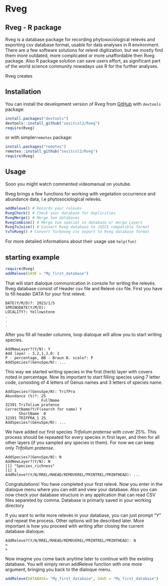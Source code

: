 
# Rveg

<!-- badges: start -->
<!-- badges: end -->

## Rveg - R package

Rveg is a database package for recording phytosociological relevés and
exporting csv database format, usable for data analyses in R
environment. There are a few software solutions for relevé digitization,
but we mostly find them more outdated, more complicated or more
unaffordable then Rveg package. Also R package solution can save users
effort, as significant part of the world science community nowadays use
R for the further analyses.

Rveg creates

## Installation

You can install the development version of Rveg from
[GitHub](https://github.com/) with `devtools` package:

``` r
install.packages("devtools")
devtools::install_github("sesitcsl2/Rveg")
require(Rveg)
```

or with simpler`remotes` package:

``` r
install.packages("remotes")
remotes::install_github("sesitcsl2/Rveg")
require(Rveg)
```

## Usage

Soon you might watch commented videomanual on youtube.

Rveg brings a few functions for working with vegetation occurrence and
abundance data, I.e phytosociological relevés.

``` r
addReleve() # Records your relevés
RvegCheck() # Check your database for duplicities
RvegMerge() # Merge two databases
RvegCombine() # Merge two species in database or merge Layers
RvegToJuice() # Convert Rveg database to JUICE compatible format 
tvToRveg() # Convert Turboveg csv export to Rveg database format
```

For more detailed informations about their usage use `help(fun)`

## starting example

``` r
require(Rveg)
addReleve(SAVE = "My_first_database")
```

That will start dialoque communication in console for writing the
relevés. Rveg database consist of Header csv file and Relevé csv file.
First you have to fill header DATA for your first relevé.

``` console
DATE(Y/M/D)?: 2023/1/5
SPRINGDATE(Y/M/D):
LOCALITY?: Yellowstone
.
.
.
```

After you fill all header columns, loop dialoque will allow you to start
writing species.

``` console
AddNewLayer?(Y/N): Y
Add layer - 3,2,1,J,0: 1
P - percentage, BB - Braun B. scale?: P
AddSpecies?(GenuSpe/N): ...
```

This way we started writing species in the first (herb) layer with
covers noted in percentage. Now its important to start filling species
using 7 letter code, consisting of 4 letters of Genus names and 3
letters of species name.

``` console
AddSpecies?(GenuSpe/N): TrifPra
Abundance (%)?: 25
                FullName
32391 Trifolium pratense
CorrectName?Y/F(search for name) Y
      ShortName  0
32391 TRIFPRA_1 25
AddSpecies?(GenuSpe/N): ...
```

We have added our first species *Trifolium pratense* with cover 25%.
This process should be repeated for every species in first layer, and
then for all other layers (if you sampled any species in them). For now
we can keep only *Trifolium pratense*.

``` console
AddSpecies?(GenuSpe/N): N
AddNewLayer?(Y/N): N
[1] "Species_richness"
[1] 1
AddReleve?(Y/N/RREL/RHEAD/REMOVEREL/PRINTREL/PRINTHEAD): ...
```

Congratulations! You have completed your first relevé. Now you enter in
the dialoque menu where you can edit and view your database. Also you
can now check your database structure in any application that can read
CSV files separeted by comma. Database is primarly saved in your working
directory

If you want to write more relevés in your database, you can just prompt
“Y” and repeat the process. Other options will be described later. More
important is how you proceed with writing after closing the current
database dialoque.

``` console
AddReleve?(Y/N/RREL/RHEAD/REMOVEREL/PRINTREL/PRINTHEAD): N
>
>
```

Now imagine you come back anytime later to continue with the existing
database. You will simply rerun addReleve function with one more
argument, bringing you back to the dialoque menu.

``` r
addReleve(DATABASE= "My_first_database", SAVE = "My_first_database")
```
